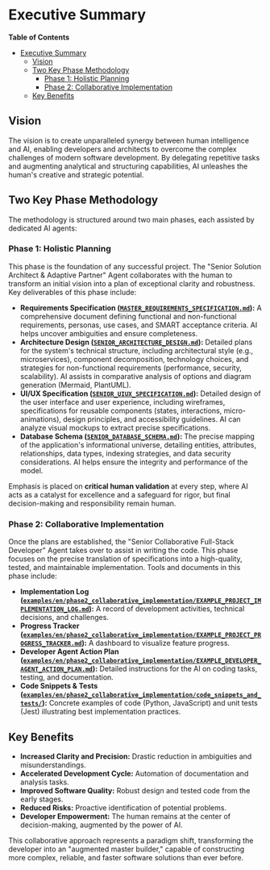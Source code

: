 # Executive Summary

**Table of Contents**
- [Executive Summary](#executive-summary)
  - [Vision](#vision)
  - [Two Key Phase Methodology](#two-key-phase-methodology)
    - [Phase 1: Holistic Planning](#phase-1-holistic-planning)
    - [Phase 2: Collaborative Implementation](#phase-2-collaborative-implementation)
  - [Key Benefits](#key-benefits)

## Vision

The vision is to create unparalleled synergy between human intelligence and AI, enabling developers and architects to overcome the complex challenges of modern software development. By delegating repetitive tasks and augmenting analytical and structuring capabilities, AI unleashes the human's creative and strategic potential.

## Two Key Phase Methodology

The methodology is structured around two main phases, each assisted by dedicated AI agents:

### Phase 1: Holistic Planning

This phase is the foundation of any successful project. The "Senior Solution Architect & Adaptive Partner" Agent collaborates with the human to transform an initial vision into a plan of exceptional clarity and robustness. Key deliverables of this phase include:

*   **Requirements Specification ([`MASTER_REQUIREMENTS_SPECIFICATION.md`](/examples/en/phase1_holistic_planning/EXAMPLE_MASTER_REQUIREMENTS_SPECIFICATION.md)):** A comprehensive document defining functional and non-functional requirements, personas, use cases, and SMART acceptance criteria. AI helps uncover ambiguities and ensure completeness.
*   **Architecture Design ([`SENIOR_ARCHITECTURE_DESIGN.md`](/examples/en/phase1_holistic_planning/EXAMPLE_SENIOR_ARCHITECTURE_DESIGN.md)):** Detailed plans for the system's technical structure, including architectural style (e.g., microservices), component decomposition, technology choices, and strategies for non-functional requirements (performance, security, scalability). AI assists in comparative analysis of options and diagram generation (Mermaid, PlantUML).
*   **UI/UX Specification ([`SENIOR_UIUX_SPECIFICATION.md`](/examples/en/phase1_holistic_planning/EXAMPLE_SENIOR_UIUX_SPECIFICATION.md)):** Detailed design of the user interface and user experience, including wireframes, specifications for reusable components (states, interactions, micro-animations), design principles, and accessibility guidelines. AI can analyze visual mockups to extract precise specifications.
*   **Database Schema ([`SENIOR_DATABASE_SCHEMA.md`](/examples/en/phase1_holistic_planning/EXAMPLE_SENIOR_DATABASE_SCHEMA.md)):** The precise mapping of the application's informational universe, detailing entities, attributes, relationships, data types, indexing strategies, and data security considerations. AI helps ensure the integrity and performance of the model.

Emphasis is placed on **critical human validation** at every step, where AI acts as a catalyst for excellence and a safeguard for rigor, but final decision-making and responsibility remain human.

### Phase 2: Collaborative Implementation

Once the plans are established, the "Senior Collaborative Full-Stack Developer" Agent takes over to assist in writing the code. This phase focuses on the precise translation of specifications into a high-quality, tested, and maintainable implementation. Tools and documents in this phase include:

*   **Implementation Log ([`examples/en/phase2_collaborative_implementation/EXAMPLE_PROJECT_IMPLEMENTATION_LOG.md`](/examples/en/phase2_collaborative_implementation/EXAMPLE_PROJECT_IMPLEMENTATION_LOG.md)):** A record of development activities, technical decisions, and challenges.
*   **Progress Tracker ([`examples/en/phase2_collaborative_implementation/EXAMPLE_PROJECT_PROGRESS_TRACKER.md`](/examples/en/phase2_collaborative_implementation/EXAMPLE_PROJECT_PROGRESS_TRACKER.md)):** A dashboard to visualize feature progress.
*   **Developer Agent Action Plan ([`examples/en/phase2_collaborative_implementation/EXAMPLE_DEVELOPER_AGENT_ACTION_PLAN.md`](/examples/en/phase2_collaborative_implementation/EXAMPLE_DEVELOPER_AGENT_ACTION_PLAN.md)):** Detailed instructions for the AI on coding tasks, testing, and documentation.
*   **Code Snippets & Tests ([`examples/en/phase2_collaborative_implementation/code_snippets_and_tests/`](/examples/en/phase2_collaborative_implementation/code_snippets_and_tests/)):** Concrete examples of code (Python, JavaScript) and unit tests (Jest) illustrating best implementation practices.

## Key Benefits

*   **Increased Clarity and Precision:** Drastic reduction in ambiguities and misunderstandings.
*   **Accelerated Development Cycle:** Automation of documentation and analysis tasks.
*   **Improved Software Quality:** Robust design and tested code from the early stages.
*   **Reduced Risks:** Proactive identification of potential problems.
*   **Developer Empowerment:** The human remains at the center of decision-making, augmented by the power of AI.

This collaborative approach represents a paradigm shift, transforming the developer into an "augmented master builder," capable of constructing more complex, reliable, and faster software solutions than ever before.